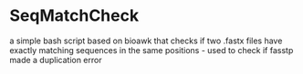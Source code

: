 # SeqMatchCheck
a simple bash script based on bioawk that checks if two .fastx files have exactly matching sequences in the same positions - used to check if fasstp made a duplication error
